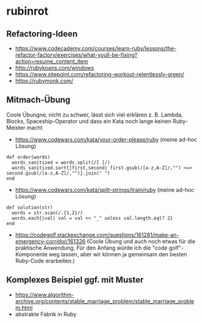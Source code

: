 # rubinrot
## Refactoring-Ideen
- https://www.codecademy.com/courses/learn-ruby/lessons/the-refactor-factory/exercises/what-youll-be-fixing?action=resume_content_item
- http://rubykoans.com/windows
- https://www.sitepoint.com/refactoring-workout-relentlessly-green/
- https://rubymonk.com/
## Mitmach-Übung
Coole Übungne, nicht zu schwer, lässt sich viel erklären z. B. Lambda, Blocks, Spaceship-Operator und dass ein Kata noch lange keinen Ruby-Meister macht
- https://www.codewars.com/kata/your-order-please/ruby
(meine ad-hoc Lösung)
```
def order(words)
  words_sanitized = words.split(/[ ]/)
  words_sanitized.sort{|first,second| first.gsub(/[a-z,A-Z]/,"") <=> second.gsub(/[a-z,A-Z]/,"")}.join(" ")
end
```
- https://www.codewars.com/kata/split-strings/train/ruby
(meine ad-hoc Lösung)
```
def solution(str)
  words = str.scan(/.{1,2}/)
  words.each{|val| val = val << "_" unless val.length.eql? 2}
end
```
- https://codegolf.stackexchange.com/questions/161281/make-an-emergency-corridor/161326
(Coole Übung und auch noch etwas für die praktische Anwendung. Für den Anfang würde ich die "code golf"-Komponente weg lassen, aber wir können ja gemeinsam den besten Ruby-Code erarbeiten.)

## Komplexes Beispiel ggf. mit Muster
- <https://www.algorithm-archive.org/contents/stable_marriage_problem/stable_marriage_problem.html>
- abstrakte Fabrik in Ruby
